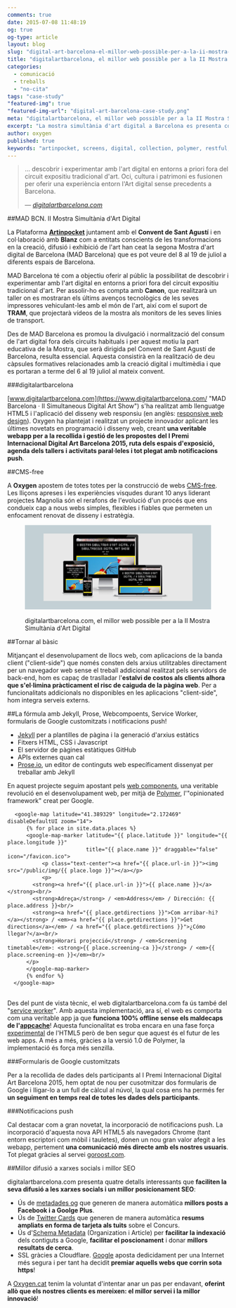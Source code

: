 ```yaml
---
comments: true
date: 2015-07-08 11:48:19
og: true
og-type: article
layout: blog
slug: "digital-art-barcelona-el-millor-web-possible-per-a-la-ii-mostra-simultania-d-art-digital"
title: "digitalartbarcelona, el millor web possible per a la II Mostra Simultània d'Art Digital"
categories: 
  - comunicació
  - treballs
  - "no-cita"
tags: "case-study"
"featured-img": true
"featured-img-url": "digital-art-barcelona-case-study.png"
meta: "digitalartbarcelona, el millor web possible per a la II Mostra Simultània d'Art Digital"
excerpt: "La mostra simultània d'art digital a Barcelona es presenta com una exposició simultània en espais i edificis de referència de la ciutat."
author: oxygen
published: true
keywords: "artinpocket, screens, digital, collection, polymer, restful, api, service, worker, google, forms, micorformat"
---
```


>... descobrir i experimentar amb l'art digital en entorns a priori fora del circuit expositiu tradicional d'art. Oci, cultura i patrimoni es fusionen per oferir una experiència entorn l'Art digital sense precedents a Barcelona.<footer>&mdash; <cite><a href="{{ page.url }}" title="{{ page.title }}">digitalartbarcelona.com</a></cite></footer>

##MAD BCN. II Mostra Simultània d'Art Digital

La Plataforma **[Artinpocket](http://www.artinpocekt.cat/)** juntament amb el **Convent de Sant Agustí** i en col·laboració amb **Blanz** com a entitats conscients de les transformacions en la creació, difusió i exhibició de l'art han ceat la segona Mostra d'art digital de Barcelona (MAD Barcelona) que es pot veure del 8 al 19 de juliol a diferents espais de Barcelona. 

MAD Barcelona té com a objectiu oferir al públic la possibilitat de descobrir i experimentar amb l'art digital en entorns a priori fora del circuit expositiu tradicional d'art. Per assolir-ho es compta amb **Canon**, que realitzarà un taller on es mostraran els últims avenços tecnològics de les seves impressores vehiculant-les amb el món de l'art, així com el suport de **TRAM**, que projectarà vídeos de la mostra als monitors de les seves línies de transport.

Des de MAD Barcelona es promou la divulgació i normalització del consum de l'art digital fora dels circuits habituals i per aquest motiu la part educativa de la Mostra, que serà dirigida pel Convent de Sant Agustí de Barcelona, resulta essencial. Aquesta consistirà en la realització de deu càpsules formatives relacionades amb la creació digital i multimèdia i que es portaran a terme del 6 al 19 juliol al mateix convent.

###digitalartbarcelona

[www.digitalartbarcelona.com](https://www.digitalartbarcelona.com/ "MAD Barcelona &middot; II Simultaneous Digital Art Show") s'ha realitzat amb llenguatge HTML5 i l'aplicació del disseny web responsiu (en anglès: [responsive web design](http://en.wikipedia.org/wiki/Responsive_web_design "Responsive web desgin - Wikipedia the free encyclopedia")). Oxygen ha plantejat i realitzat un projecte innovador aplicant les últimes novetats en programació i disseny web, creant **una veritable webapp per a la recollida i gestió de les propostes del I Premi Internacional Digital Art Barcelona 2015, ruta dels espais d'exposició, agenda dels tallers i activitats paral·leles i tot plegat amb notificacions push**.

##CMS-free

A **Oxygen** apostem de totes totes per la construcció de webs [CMS-free](/oxygen-un-web-cms-free). Les lliçons apreses i les experiències visqudes durant 10 anys liderant projectes Magnolia són el rerafons de l'evolució d'un procés que ens condueix cap a nous webs simples, flexibles i fiables que permeten un enfocament renovat de disseny i estratègia.

<figure class="hidden-xs hidden-sm ox_animate_when_almost_visible ox_right-to-left"><img src="/assets/img/digital-art-barcelona-full-width-snapshot.png" /><figcaption><p>digitalartbarcelona.com, el millor web possible per a la II Mostra Simultània d'Art Digital</p></figcaption></figure>

##Tornar al bàsic

Mitjançant el desenvolupament de llocs web, com aplicacions de la banda client ("client-side") que només consten dels arxius utilitzables directament per un navegador web sense el treball addicional realitzat pels servidors de back-end, hom es capaç de traslladar l'**estalvi de costos als clients alhora que s'el·limina pràcticament el risc de caiguda de la pàgina web**. Per a funcionalitats addicionals no disponibles en les aplicacions "client-side", hom integra serveis externs.

##La fórmula amb Jekyll, Prose, Webcompoents, Service Worker, formularis de Google customitzats i notificacions push!

- [Jekyll](http://jekyllrb.com/ "Jekyll &bull; Simple, blog-aware, static sites") per a plantilles de pàgina i la generació d'arxius estàtics
- Fitxers HTML, CSS i Javascript
- El servidor de pàgines estàtiques GitHub
- APIs externes quan cal
- [Prose.io](http://prose.io/ "Prose &middot; A Content Editor for GitHub"), un editor de continguts web específicament dissenyat per treballar amb Jekyll

En aquest projecte seguim apostant pels [web components](http://webcomponents.org/ "WebComponents.org"), una veritable revolució en el desenvolupament web, per mitjà de [Polymer](http://www.polymer-project.org/ "Welcome - Polymer"), l'"opinionated framework" creat per Google.

<pre>
  <code>&#60;google-map latitude="41.389329" longitude="2.172469" disableDefaultUI zoom="14"&#62;
      &#123;% for place in site.data.places %&#125;
      &#60;google-map-marker latitude="&#123;&#123; place.latitude &#125;&#125;" longitude="&#123;&#123; place.longitude &#125;&#125;"
                         title="&#123;&#123; place.name &#125;&#125;" draggable="false" icon="/favicon.ico"&#62;
           &#60;p class="text-center"&#62;&#60;a href="&#123;&#123; place.url-in &#125;&#125;"&#62;&#60;img src="/public/img/&#123;&#123; place.logo &#125;&#125;"&#62;&#60;/a&#62;&#60;/p&#62;
           &#60;p&#62;
        &#60;strong&#62;&#60;a href="&#123;&#123; place.url-in &#125;&#125;"&#62;&#123;&#123; place.name &#125;&#125;&#60;/a&#62;&#60;/strong&#62;&#60;br/&#62;
        &#60;strong&#62;Adreça&#60;/strong&#62; / &#60;em&#62;Address&#60;/em&#62; / Dirección: &#123;&#123; place.address &#125;&#125;&#60;br/&#62;
        &#60;strong&#62;&#60;a href="&#123;&#123; place.getdirections &#125;&#125;"&#62;Com arribar-hi?&#60;/a&#62;&#60;/strong&#62; / &#60;em&#62;&#60;a href="&#123;&#123; place.getdirections &#125;&#125;"&#62;Get directions&#60;/a&#62;&#60;/em&#62; / &#60;a href="&#123;&#123; place.getdirections &#125;&#125;"&#62;¿Cómo llegar?&#60;/a&#62;&#60;br/&#62;
        &#60;strong&#62;Horari projecció&#60;/strong&#62; / &#60;em&#62;Screening timetable&#60;/em&#62;: &#60;strong&#62;&#123;&#123; place.screening-ca &#125;&#125;&#60;/strong&#62; / &#60;em&#62;&#123;&#123; place.screening-en &#125;&#125;&#60;/em&#62;&#60;br/&#62;
      &#60;/p&#62;
      &#60;/google-map-marker&#62;
      &#123;% endfor %&#125;
  &#60;/google-map&#62;
  </code>
</pre>

Des del punt de vista tècnic, el web digitalartbarcelona.com fa ús també del "[service worker](http://www.html5rocks.com/en/tutorials/service-worker/introduction/)". Amb aquesta implementació, ara sí, el web es comporta com una veritable app ja que **funciona 100% offline sense els maldecaps de l'[appcache](http://alistapart.com/article/application-cache-is-a-douchebag)**! Aquesta funcionalitat es troba encara en una fase força [experimental](http://caniuse.com/#feat=serviceworkers) de l'HTML5  però de ben segur que aquest és el futur de les web apps. A més a més, gràcies a la versió 1.0 de Polymer, la implementació és força més senzilla.

###Formularis de Google customitzats

Per a la recollida de dades dels participants al I Premi Internacional Digital Art Barcelona 2015, hem optat de nou per cusotmitzar dos formularis de Google i lligar-lo a un full de càlcul al núvol, la qual cosa ens ha permés fer **un seguiment en temps real de totes les dades dels participants**.

###Notificacions push

Cal destacar com a gran novetat, la incorporació de notificacions push. La incorporació d'aquesta nova API HTML5 als navegadors Chrome (tant entorn escriptori com mòbil i tauletes), donen un nou gran valor afegit a les webapp, pertement **una comunicació més directe amb els nostres usuaris**. Tot plegat gràcies al servei [goroost.com](http://goroost.com). 

##Millor difusió a xarxes socials i millor SEO

digitalartbarcelona.com presenta quatre detalls interessants que **faciliten la seva difusió a les xarxes socials i un millor posicionament SEO**:

- Ús de [metadades og](http://ogp.me/ "The Open Graph Protocol") que generen de manera automàtica **millors posts a Facebook i a Goolge Plus**.
- Ús de [Twitter Cards](https://dev.twitter.com/cards/overview "Twitter Cards | Twitter Developers") que generen de manera automàtica **resums ampliats en forma de tarjeta als tuits** sobre el Concurs.
- Ús d'[Schema Metadata](http://schema.org/docs/schemas.html "Schemas - schema.org") (Organization i Article) per **facilitar la indexació** dels contiguts a Google, **facilitar el poscionament** i donar **millors resultats de cerca**.
- SSL gràcies a Cloudflare. [Google](http://googlewebmastercentral.blogspot.com.es/2014/08/https-as-ranking-signal.html "Official Google Webmaster Central Blog: HTTPS as a ranking signal") aposta dedicidament per una Internet més segura i per tant ha decidit **premiar aquells webs que corrin sota https**!

A [Oxygen.cat](http://www.oxygen.cat/) tenim la voluntat d'intentar anar un pas per endavant, **oferint allò que els nostres clients es mereixen: el millor servei i la millor innovació**!